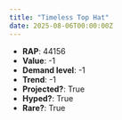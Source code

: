 ```yaml
---
title: "Timeless Top Hat"
date: 2025-08-06T00:00:00Z
---
```

- **RAP**: 44156
- **Value**: -1
- **Demand level**: -1
- **Trend**: -1
- **Projected?**: True
- **Hyped?**: True
- **Rare?**: True
